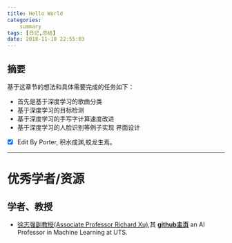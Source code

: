 ```yaml
---
title: Hello World
categories:      
    summary    
tags: [日记,总结]
date: 2018-11-10 22:55:03
---
```


## 摘要
 
 基于这章节的想法和具体需要完成的任务如下：

* 首先是基于深度学习的歌曲分类
* 基于深度学习的目标检测
* 基于深度学习的手写字计算速度改进
* 基于深度学习的人脸识别等例子实现
界面设计

- [x] Edit By Porter, 积水成渊,蛟龙生焉。

<!-- more -->

------------------

# 优秀学者/资源

## 学者、教授

* [徐志强副教授(Associate Professor Richard Xu)](https://www.uts.edu.au/staff/yida.xu),其 **[github主页](https://github.com/roboticcam)**  an AI Professor in Machine Learning at UTS.
